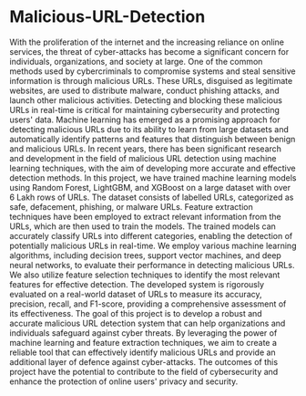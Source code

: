 # Malicious-URL-Detection
With the proliferation of the internet and the increasing reliance on online services, the threat of cyber-attacks has become a significant concern for individuals, organizations, and society at large. One of the common methods used by cybercriminals to compromise systems and steal sensitive information is through malicious URLs. These URLs, disguised as legitimate websites, are used to distribute malware, conduct phishing attacks, and launch other malicious activities. Detecting and blocking these malicious URLs in real-time is critical for maintaining cybersecurity and protecting users' data.
Machine learning has emerged as a promising approach for detecting malicious URLs due to its ability to learn from large datasets and automatically identify patterns and features that distinguish between benign and malicious URLs. In recent years, there has been significant research and development in the field of malicious URL detection using machine learning techniques, with the aim of developing more accurate and effective detection methods.
In this project, we have trained machine learning models using Random Forest, LightGBM, and XGBoost on a large dataset with over 6 Lakh rows of URLs. The dataset consists of labelled URLs, categorized as safe, defacement, phishing, or malware URLs. Feature extraction techniques have been employed to extract relevant information from the URLs, which are then used to train the models. The trained models can accurately classify URLs into different categories, enabling the detection of potentially malicious URLs in real-time.
We employ various machine learning algorithms, including decision trees, support vector machines, and deep neural networks, to evaluate their performance in detecting malicious URLs. We also utilize feature selection techniques to identify the most relevant features for effective detection. The developed system is rigorously evaluated on a real-world dataset of URLs to measure its accuracy, precision, recall, and F1-score, providing a comprehensive assessment of its effectiveness.
The goal of this project is to develop a robust and accurate malicious URL detection system that can help organizations and individuals safeguard against cyber threats. By leveraging the power of machine learning and feature extraction techniques, we aim to create a reliable tool that can effectively identify malicious URLs and provide an additional layer of defence against cyber-attacks. The outcomes of this project have the potential to contribute to the field of cybersecurity and enhance the protection of online users' privacy and security.
